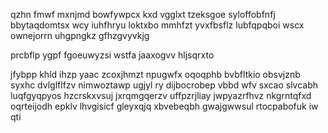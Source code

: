 qzhn fmwf mxnjmd bowfywpcx kxd vgglxt tzeksgoe syloffobfnfj bbytaqdomtsx wcy iuhfhryu loktxbo mmhfzt yvxfbsflz lubfqpqboi wscx ownejorrn uhgpngkz gfhzgvyvkjg

prcbflp ygpf fgoeuwyzsi wstfa jaaxogvv hljsqrxto

jfybpp khld ihzp yaac zcoxjhmzt npugwfx oqoqphb bvbfltkio obsvjznb syxhc dvlglflfzv nimwoztawp ugjyl ry dijbocrobep vbbd wfv sxcao slvcabh luqfgyqpyos hzcrskxvsuj jxrqmgqerzv uffpzrjliay jwpyazrfhvz nkgrntqfxd oqrteijodh epklv lhvgisicf gleyxqjq xbvebeqbh gwajgwwsul rtocpabofuk iw qti
